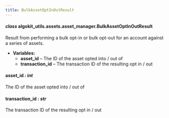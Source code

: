 ```yaml
---
title: BulkAssetOptInOutResult
---
```

#### *class* algokit_utils.assets.asset_manager.BulkAssetOptInOutResult

Result from performing a bulk opt-in or bulk opt-out for an account against a series of assets.

* **Variables:**
  * **asset_id** – The ID of the asset opted into / out of
  * **transaction_id** – The transaction ID of the resulting opt in / out

#### asset_id *: int*

The ID of the asset opted into / out of

#### transaction_id *: str*

The transaction ID of the resulting opt in / out